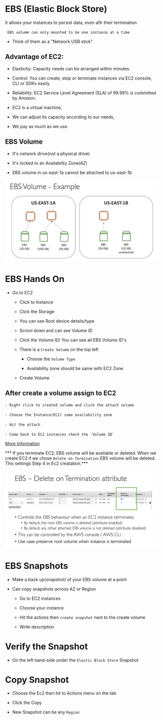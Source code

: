 # EBS (Elastic Block Store)

It allows your instances to persist data, even aftr their termination

` EBS volume can only mounted to be one instance at a time`

- Think of them as a "Network USB stick"

## Advantage of EC2:

- Elasticity: Capacity needs can be arranged within minutes.

- Control: You can create, stop or terminate instances via EC2 console, CLI or SDKs easily.

- Reliability: EC2 Service Level Agreement (SLA) of 99.99% is committed by Amazon.

- EC2 is a virtual machine,

- We can adjust its capacity according to our needs,

- We pay as much as we use.

## EBS Volume

- It's network drive(not a physical drive)

- It's locked to an Availability Zone(AZ)

 * EBS volume in us-east-1a cannot be attached to us-east-1b


![1.png](./1.png)



# EBS Hands On
* Go to EC2

    - Click to Instance

    - Click the Storage
    
    - You can see Root device details/type
    
    - Scrool down and can see Volume ID
    
    - Click the Volume ID/ You can see all EBS Volume ID's
     
    - There is a `Create Volume` on the top left

        - Choose the `Volume Type`

        - Availability zone should be same with EC2 Zone

    - Create Volume


## After create a volume assign to EC2

    - Right click to created volume and click the attach volume

    - Choose the Instance(EC2) same availability zone

    - Hit the attach

    - Come back to EC2 instances check the `Volume ID` 

[More Information](https://docs.aws.amazon.com/AWSEC2/latest/UserGuide/ebs-using-volumes.html)

*** If you terminate EC2, EBS volume will be available or deleted. When we create EC2 if we chose `Delete on Termination` EBS volume will be deleted. This settings Step 4 in Ec2 creatation.***

![2.png](./2.png)


# EBS Snapshots 

* Make a back up(snapshot) of your EBS volume at a point

* Can copy snapshots acroos AZ or Region

   * Go to EC2 instances

   * Choose your instance

   * Hit the actions then `create snapshot` next to the create volume

    * Write description

# Verify the Snapshot

* On the left hand-side under the `Elastic Block Store` Snapshot

# Copy Snapshot

* Choose the Ec2 then hit to Actions menu on the tab

* Click the Copy 

- New Snapshot can be any `Region`
